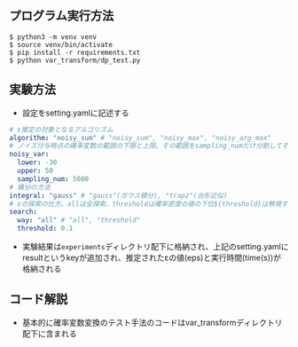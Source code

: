 ## プログラム実行方法
```
$ python3 -m venv venv
$ source venv/bin/activate
$ pip install -r requirements.txt
$ python var_transform/dp_test.py
```

## 実験方法
- 設定をsetting.yamlに記述する
```yaml
# ε推定の対象となるアルゴリズム
algorithm: "noisy_sum" # "noisy_sum", "noisy_max", "noisy_arg_max"
# ノイズ付与時点の確率変数の範囲の下限と上限。その範囲をsampling_numだけ分割してそれぞれを入力の確率変数とする。(TODO: 本来入力によってノイズ付与時点の確率変数の範囲が決まるが、出力結果を決定的にするために静的に決めている)
noisy_var: 
  lower: -30
  upper: 50
  sampling_num: 5000
# 積分の方法
integral: "gauss" # "gauss"(ガウス積分), "trapz"(台形近似)
# εの探索の仕方。allは全探索、thresholdは確率密度の値の下位${threshold}は無視する探索。
search: 
  way: "all" # "all", "threshold"
  threshold: 0.1
```
- 実験結果は`experiments`ディレクトリ配下に格納され、上記のsetting.yamlにresultというkeyが追加され、推定されたεの値(eps)と実行時間(time(s))が格納される

## コード解説
- 基本的に確率変数変換のテスト手法のコードはvar_transformディレクトリ配下に含まれる
